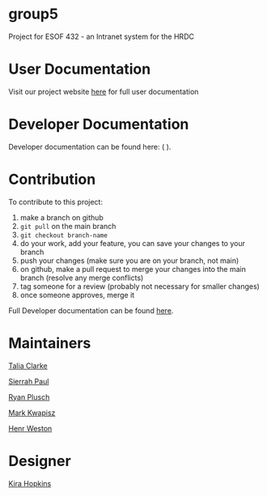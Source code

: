 # group5
Project for ESOF 432 - an Intranet system for the HRDC

# User Documentation
Visit our project website [here](https://github.com/423S25/project5) for full user documentation

# Developer Documentation

Developer documentation can be found here: ( ).

# Contribution

To contribute to this project:

1. make a branch on github
2. `git pull` on the main branch
3. `git checkout branch-name`
4. do your work, add your feature, you can save your changes to your branch
5. push your changes (make sure you are on your branch, not main)
6. on github, make a pull request to merge your changes into the main branch (resolve any merge conflicts)
7. tag someone for a review (probably not necessary for smaller changes)
8. once someone approves, merge it

Full Developer documentation can be found [here](https://github.com/423S25/project5).

# Maintainers

[Talia Clarke](https://github.com/taliaiclarke)

[Sierrah Paul](https://github.com/SierrahPaul)

[Ryan Plusch](https://github.com/Pluschious)

[Mark Kwapisz](https://github.com/Markwapisz)

[Henr Weston](https://github.com/henrywatson11)

# Designer

[Kira Hopkins](https://github.com/KiraHopkins)
